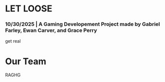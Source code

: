 # LET LOOSE
### 10/30/2025 | A Gaming Developement Project made by  Gabriel Farley, Ewan Carver, and Grace Perry
get real


# Our Team
RAGHG
